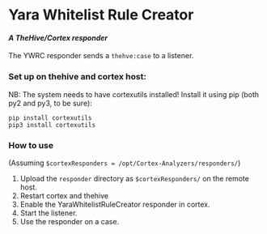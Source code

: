 # Yara Whitelist Rule Creator
#### _A TheHive/Cortex responder_ 

The YWRC responder sends a `thehve:case` to a listener.

### Set up on thehive and cortex host:

NB: The system needs to have cortexutils installed!
Install it using pip (both py2 and py3, to be sure):
```
pip install cortexutils
pip3 install cortexutils
```

### How to use
(Assuming `$cortexResponders = /opt/Cortex-Analyzers/responders/`)
1. Upload the `responder` directory as `$cortexResponders/` on the remote host.
2. Restart cortex and thehive
3. Enable the YaraWhitelistRuleCreator responder in cortex.
4. Start the listener.
5. Use the responder on a case.